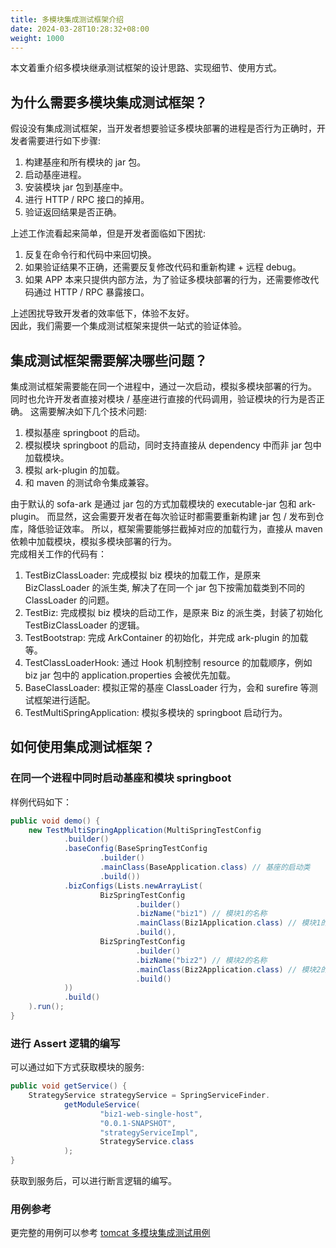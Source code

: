 ```yaml
---
title: 多模块集成测试框架介绍
date: 2024-03-28T10:28:32+08:00
weight: 1000
---
```


本文着重介绍多模块继承测试框架的设计思路、实现细节、使用方式。

## 为什么需要多模块集成测试框架？

假设没有集成测试框架，当开发者想要验证多模块部署的进程是否行为正确时，开发者需要进行如下步骤:

1. 构建基座和所有模块的 jar 包。
2. 启动基座进程。
3. 安装模块 jar 包到基座中。
4. 进行 HTTP / RPC 接口的掉用。
5. 验证返回结果是否正确。

上述工作流看起来简单，但是开发者面临如下困扰:

1. 反复在命令行和代码中来回切换。
2. 如果验证结果不正确，还需要反复修改代码和重新构建 + 远程 debug。
3. 如果 APP 本来只提供内部方法，为了验证多模块部署的行为，还需要修改代码通过 HTTP / RPC 暴露接口。

上述困扰导致开发者的效率低下，体验不友好。</br>
因此，我们需要一个集成测试框架来提供一站式的验证体验。

## 集成测试框架需要解决哪些问题？

集成测试框架需要能在同一个进程中，通过一次启动，模拟多模块部署的行为。
同时也允许开发者直接对模块 / 基座进行直接的代码调用，验证模块的行为是否正确。
这需要解决如下几个技术问题:

1. 模拟基座 springboot 的启动。
2. 模拟模块 springboot 的启动，同时支持直接从 dependency 中而非 jar 包中加载模块。
3. 模拟 ark-plugin 的加载。
4. 和 maven 的测试命令集成兼容。

由于默认的 sofa-ark 是通过 jar 包的方式加载模块的 executable-jar 包和 ark-plugin。
而显然，这会需要开发者在每次验证时都需要重新构建 jar 包 / 发布到仓库，降低验证效率。
所以，框架需要能够拦截掉对应的加载行为，直接从 maven 依赖中加载模块，模拟多模块部署的行为。</br>
完成相关工作的代码有：

1. TestBizClassLoader: 完成模拟 biz 模块的加载工作，是原来 BizClassLoader 的派生类, 解决了在同一个 jar 包下按需加载类到不同的 ClassLoader 的问题。
2. TestBiz: 完成模拟 biz 模块的启动工作，是原来 Biz 的派生类，封装了初始化 TestBizClassLoader 的逻辑。
3. TestBootstrap: 完成 ArkContainer 的初始化，并完成 ark-plugin 的加载等。
4. TestClassLoaderHook: 通过 Hook 机制控制 resource 的加载顺序，例如 biz jar 包中的 application.properties 会被优先加载。
5. BaseClassLoader: 模拟正常的基座 ClassLoader 行为，会和 surefire 等测试框架进行适配。
6. TestMultiSpringApplication: 模拟多模块的 springboot 启动行为。

## 如何使用集成测试框架？

### 在同一个进程中同时启动基座和模块 springboot

样例代码如下：

```java
public void demo() {
    new TestMultiSpringApplication(MultiSpringTestConfig
            .builder()
            .baseConfig(BaseSpringTestConfig
                    .builder()
                    .mainClass(BaseApplication.class) // 基座的启动类
                    .build())
            .bizConfigs(Lists.newArrayList(
                    BizSpringTestConfig
                            .builder()
                            .bizName("biz1") // 模块1的名称
                            .mainClass(Biz1Application.class) // 模块1的启动类
                            .build(),
                    BizSpringTestConfig
                            .builder()
                            .bizName("biz2") // 模块2的名称
                            .mainClass(Biz2Application.class) // 模块2的启动类
                            .build()
            ))
            .build()
    ).run();
}
```

### 进行 Assert 逻辑的编写

可以通过如下方式获取模块的服务:

```java
public void getService() {
    StrategyService strategyService = SpringServiceFinder.
            getModuleService(
                    "biz1-web-single-host",
                    "0.0.1-SNAPSHOT",
                    "strategyServiceImpl",
                    StrategyService.class
            );
}
```

获取到服务后，可以进行断言逻辑的编写。

### 用例参考

更完整的用例可以参考 [tomcat 多模块集成测试用例](todo)